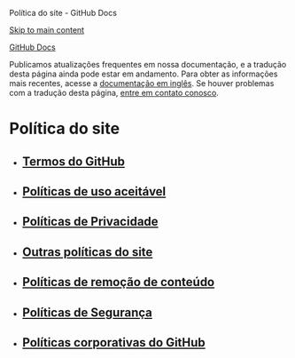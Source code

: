 Política do site - GitHub Docs

[Skip to main content](#main-content)

[](/pt)[GitHub Docs](/pt)

Publicamos atualizações frequentes em nossa documentação, e a tradução desta página ainda pode estar em andamento. Para obter as informações mais recentes, acesse a [documentação em inglês](/en). Se houver problemas com a tradução desta página, [entre em contato conosco](https://github.com/contact?form[subject]=translation%20issue%20on%20docs.github.com&form[comments]=).

Política do site
==========

* [Termos do GitHub](/pt/site-policy/github-terms)
  ----------

* [Políticas de uso aceitável](/pt/site-policy/acceptable-use-policies)
  ----------

* [Políticas de Privacidade](/pt/site-policy/privacy-policies)
  ----------

* [Outras políticas do site](/pt/site-policy/other-site-policies)
  ----------

* [Políticas de remoção de conteúdo](/pt/site-policy/content-removal-policies)
  ----------

* [Políticas de Segurança](/pt/site-policy/security-policies)
  ----------

* [Políticas corporativas do GitHub](/pt/site-policy/github-company-policies)
  ----------
